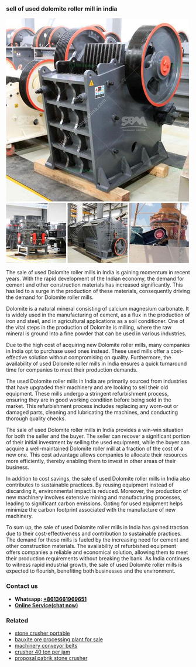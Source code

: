 <h3>sell of used dolomite roller mill in india</h3><img src='1704857045.jpg' alt=''><p>The sale of used Dolomite roller mills in India is gaining momentum in recent years. With the rapid development of the Indian economy, the demand for cement and other construction materials has increased significantly. This has led to a surge in the production of these materials, consequently driving the demand for Dolomite roller mills.</p><p>Dolomite is a natural mineral consisting of calcium magnesium carbonate. It is widely used in the manufacturing of cement, as a flux in the production of iron and steel, and in agricultural applications as a soil conditioner. One of the vital steps in the production of Dolomite is milling, where the raw mineral is ground into a fine powder that can be used in various industries.</p><p>Due to the high cost of acquiring new Dolomite roller mills, many companies in India opt to purchase used ones instead. These used mills offer a cost-effective solution without compromising on quality. Furthermore, the availability of used Dolomite roller mills in India ensures a quick turnaround time for companies to meet their production demands.</p><p>The used Dolomite roller mills in India are primarily sourced from industries that have upgraded their machinery and are looking to sell their old equipment. These mills undergo a stringent refurbishment process, ensuring they are in good working condition before being sold in the market. This refurbishment process includes replacing any worn-out or damaged parts, cleaning and lubricating the machines, and conducting thorough quality checks.</p><p>The sale of used Dolomite roller mills in India provides a win-win situation for both the seller and the buyer. The seller can recover a significant portion of their initial investment by selling the used equipment, while the buyer can acquire a well-maintained Dolomite roller mill at a fraction of the cost of a new one. This cost advantage allows companies to allocate their resources more efficiently, thereby enabling them to invest in other areas of their business.</p><p>In addition to cost savings, the sale of used Dolomite roller mills in India also contributes to sustainable practices. By reusing equipment instead of discarding it, environmental impact is reduced. Moreover, the production of new machinery involves extensive mining and manufacturing processes, leading to significant carbon emissions. Opting for used equipment helps minimize the carbon footprint associated with the manufacture of new machinery.</p><p>To sum up, the sale of used Dolomite roller mills in India has gained traction due to their cost-effectiveness and contribution to sustainable practices. The demand for these mills is fueled by the increasing need for cement and other construction materials. The availability of refurbished equipment offers companies a reliable and economical solution, allowing them to meet their production requirements without breaking the bank. As India continues to witness rapid industrial growth, the sale of used Dolomite roller mills is expected to flourish, benefiting both businesses and the environment.</p><h3>Contact us</h3><ul><li><strong>Whatsapp:&nbsp;<a href="https://wa.me/8613661969651">+8613661969651</a></strong></li><li><a href="https://swt.shibang-china.com/?git&amp;zhl&amp;sell of used dolomite roller mill in india"><strong>Online Service(chat now)</strong></a></li></ul><h3>Related</h3><ul><li><a href='stone crusher portable.md'>stone crusher portable</a></li><li><a href='bauxite ore processing plant for sale.md'>bauxite ore processing plant for sale</a></li><li><a href='machinery conveyor belts.md'>machinery conveyor belts</a></li><li><a href='crusher 40 ton per jam.md'>crusher 40 ton per jam</a></li><li><a href='proposal pabrik stone crusher.md'>proposal pabrik stone crusher</a></li></ul>